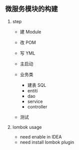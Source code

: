## 微服务模块的构建

1. step

   - 建 Module
   - 改 POM
   - 写 YML
   - 主启动
   - 业务类

     - 建表 SQL
     - entiti
     - dao
     - service
     - controller

   - 测试

2. lombok usage
   - need enable in IDEA
   - need install lombok plugin
